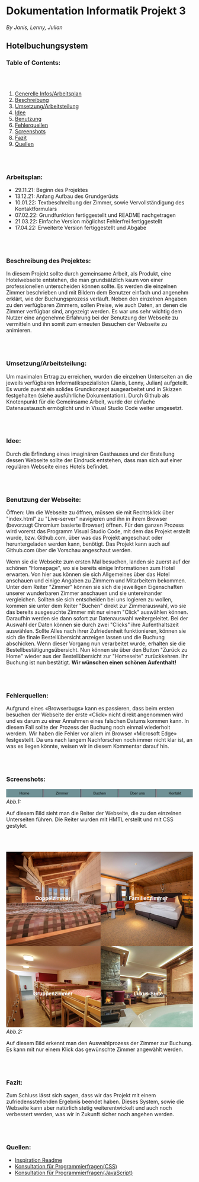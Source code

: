# Dokumentation Informatik Projekt 3

*By Janis, Lenny, Julian*
## **Hotelbuchungsystem**
### **Table of Contents:**
<br></br>

1. [Generelle Infos/Arbeitsplan](###Arbeitsplan:)
2. [Beschreibung](###BeschreibungdesProjektes:)
3. [Umsetzung/Arbeitsteilung](###Umsetzung/Arbeitsteilung:)
4. [Idee](###Idee:)
5. [Benutzung](###BenutzungderWebseite:)
6. [Fehlerquellen](###Fehlerquellen:)
7. [Screenshots](###Screenshots:)
8. [Fazit](###Fazit:)
9. [Quellen](###quellen:)



<br></br>

### **Arbeitsplan:**

* 29.11.21: Beginn des Projektes
* 13.12.21: Anfang Aufbau des Grundgerüsts
* 10.01.22: Textbeschreibung der Zimmer, sowie Vervollständigung des Kontaktformulars
* 07.02.22: Grundfunktion fertiggestellt und README nachgetragen
* 21.03.22: Einfache Version möglichst Fehlerfrei fertiggestellt
* 17.04.22: Erweiterte Version fertiggestellt und Abgabe 

<br></br>

### **Beschreibung des Projektes:**

In diesem Projekt sollte durch gemeinsame Arbeit, als Produkt, eine Hotelwebseite entstehen, die man grundsätzlich kaum von einer professionellen unterscheiden können sollte.
Es werden die einzelnen Zimmer beschrieben und mit Bildern dem Benutzer einfach und angenehm erklärt, wie der Buchungsprozess verläuft.
Neben den einzelnen Angaben zu den verfügbaren Zimmern, sollen Preise, wie auch Daten, an denen die Zimmer verfügbar sind, angezeigt werden.
Es war uns sehr wichtig dem Nutzer eine angenehme Erfahrung bei der Benutzung der Webseite zu vermitteln und ihn somit zum erneuten Besuchen der Webseite zu animieren.

<br></br>

### **Umsetzung/Arbeitsteilung:**

Um maximalen Ertrag zu erreichen, wurden die einzelnen Unterseiten an die jeweils verfügbaren Informatikspezialisten (Janis, Lenny, Julian) aufgeteilt. Es wurde zuerst ein solides Grundkonzept ausgearbeitet und in Skizzen festgehalten (siehe ausführliche Dokumentation). 
Durch Github als Knotenpunkt für die Gemeinsame Arbeit, wurde der einfache Datenaustausch ermöglicht und in Visual Studio Code weiter umgesetzt.

<br></br>

### **Idee:**

Durch die Erfindung eines imaginären Gasthauses und der Erstellung dessen Webseite sollte der Eindruck entstehen, dass man sich auf einer regulären Webseite eines Hotels befindet.

<br></br>

### **Benutzung der Webseite:**

Öffnen: Um die Webseite zu öffnen, müssen sie mit Rechtsklick über "index.html" zu "Live-server" navigieren und ihn in ihrem Browser (bevorzugt Chromium basierte Browser) öffnen.
Für den ganzen Prozess wird vorerst das Programm Visual Studio Code, mit dem das Projekt erstellt wurde, bzw. Github.com, über was das Projekt angeschaut oder heruntergeladen werden kann, benötigt. 
Das Projekt kann auch auf Github.com über die Vorschau angeschaut werden.

Wenn sie die Webseite zum ersten Mal besuchen, landen sie zuerst auf der schönen "Homepage", wo sie bereits einige Informationen zum Hotel erwarten. Von hier aus können sie sich Allgemeines über das Hotel anschauen und einige Angaben zu Zimmern und Mitarbeitern bekommen.
Unter dem Reiter "Zimmer" können sie sich die jeweiligen Eigenschaften unserer wunderbaren Zimmer anschauen und sie untereinander vergleichen.
Sollten sie sich entscheiden bei uns logieren zu wollen, kommen sie unter dem Reiter "Buchen" direkt zur Zimmerauswahl, wo sie das bereits ausgesuchte Zimmer mit nur einem "Click" auswählen können. Daraufhin werden sie dann sofort zur Datenauswahl weitergeleitet. Bei der Auswahl der Daten können sie durch zwei "Clicks" ihre Aufenthaltszeit auswählen. Sollte Alles nach ihrer Zufriedenheit funktionieren, können sie sich die finale Bestellübersicht anzeigen lassen und die Buchung abschicken.
Wenn dieser Vorgang nun verarbeitet wurde, erhalten sie die Bestellbestätigungsübersicht.
Nun können sie über den Button "Zurück zu Home" wieder aus der Bestellübersicht zur "Homeseite" zurückkehren.
Ihr Buchung ist nun bestätigt. **Wir wünschen einen schönen Aufenthalt!**

<br></br>

### **Fehlerquellen:**

Aufgrund eines «Browserbugs» kann es passieren, dass beim ersten besuchen der Webseite der erste «Click» nicht direkt angenommen wird und es darum zu einer Annahmen eines falschen Datums kommen kann. In diesem Fall sollte der Prozess der Buchung noch einmal wiederholt werdem. Wir haben die Fehler vor allem im Browser «Microsoft Edge» festgestellt. Da uns nach langem Nachforschen noch immer nicht klar ist, an was es liegen könnte, weisen wir in diesem Kommentar darauf hin.

<br></br>

### **Screenshots:**

![ReiterWebseite.png](material/ReiterWebseite.png)
*Abb.1:*

Auf diesem Bild sieht man die Reiter der Webseite, die zu den einzelnen Unterseiten führen.
Die Reiter wurden mit HMTL erstellt und mit CSS gestylet.

<br></br>

![Buchungsprozess.png](Material/Buchungsprozess.png)
*Abb.2:*

Auf diesem Bild erkennt man den Auswahlprozess der Zimmer zur Buchung.
Es kann mit nur einem Klick das gewünschte Zimmer angewählt werden.

<br></br>

### **Fazit:**

Zum Schluss lässt sich sagen, dass wir das Projekt mit einem zufriedensstellenden Ergebnis beendet haben. Dieses System, sowie die Webseite kann aber natürlich stetig weiterentwickelt und auch noch verbessert werden, was wir in Zukunft sicher noch angehen werden.

<br></br>

### **Quellen:** 

* [Inspiration Readme](https://github.com/adam-p/markdown-here/wiki/Markdown-Cheatsheet)
* [Konsultation für Programmierfragen(CSS)](https://css-tricks.com/snippets/css/a-guide-to-flexbox/)
* [Konsultation für Programmierfragen(JavaScript)](https://developer.mozilla.org/de/docs/Web/JavaScript/About_JavaScript)
